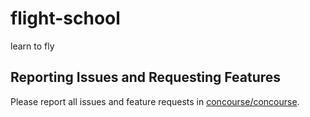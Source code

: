 # flight-school

learn to fly

## Reporting Issues and Requesting Features

Please report all issues and feature requests in [concourse/concourse](https://github.com/concourse/concourse/issues).
